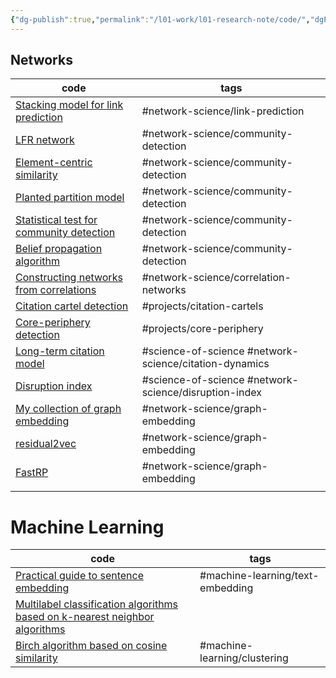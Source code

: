 ```yaml
---
{"dg-publish":true,"permalink":"/l01-work/l01-research-note/code/","dgPassFrontmatter":true}
---
```



## Networks 

| code                                                                                                            | tags                                                   |
| ------------------------------------------------------------------------------------------------------------------ | ------------------------------------------------------ |
| [Stacking model for link prediction](https://github.com/skojaku/stacklp)                                           | #network-science/link-prediction                       |
| [LFR network](https://github.com/skojaku/LFR-benchmark)                                                            | #network-science/community-detection                   |
| [Element-centric similarity](https://gist.github.com/skojaku/1a08a7d6145ede982eced83a2d4f50d2)                     | #network-science/community-detection                   |
| [Planted partition model](https://gist.github.com/skojaku/68210096654480e9346fcab331a27330)                        | #network-science/community-detection                   |
| [Statistical test for community detection](https://github.com/skojaku/qstest)                                      | #network-science/community-detection                   |
| [Belief propagation algorithm](https://github.com/skojaku/BeliefPropagation)                                       | #network-science/community-detection                   |
| [Constructing networks from correlations](https://github.com/skojaku/scola)                                        | #network-science/correlation-networks                  |
| [Citation cartel detection](https://github.com/skojaku/cidre)                                                      | #projects/citation-cartels                             |
| [Core-periphery detection](https://github.com/skojaku/core-periphery-detection)                                    | #projects/core-periphery                               |
| [Long-term citation model](https://gist.github.com/skojaku/8494552b3012d047f6555b5f322e3eaf)                       | #science-of-science #network-science/citation-dynamics |
| [Disruption index](https://gist.github.com/skojaku/cee26755645b133a69d6630c79307cde#file-calc_disruption_index-py) | #science-of-science  #network-science/disruption-index |
| [My collection of graph embedding](https://github.com/skojaku/graphvec)                                            | #network-science/graph-embedding                       |
| [residual2vec](https://github.com/skojaku/residual2vec)                                                            | #network-science/graph-embedding                       |
| [FastRP](https://gist.github.com/skojaku/8b4c75edbb61db3c9fbe914eb4bf585a)                                         | #network-science/graph-embedding                       |
|                                                                                                                    |                                                        |

# Machine Learning

| code                                                                                                         | tags                             |
| ------------------------------------------------------------------------------------------------------------ | -------------------------------- |
| [Practical guide to sentence embedding](https://github.com/skojaku/Practical-Guide-to-Sentence-Transformers) | #machine-learning/text-embedding |
| [Multilabel classification algorithms based on k-nearest neighbor algorithms](https://github.com/skojaku/multilabel_knn)| | #machine-learning/classification                                                                                                              |                                  |
| [Birch algorithm based on cosine similarity](https://gist.github.com/skojaku/2a52178cbf9dade53c69c54208a1b1f0) | #machine-learning/clustering  |                                                                                                             |                                  |